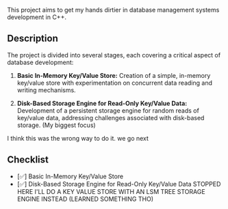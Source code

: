 This project aims to get my hands dirtier in database management systems development in C++.

## Description

The project is divided into several stages, each covering a critical aspect of database development:

1. **Basic In-Memory Key/Value Store:** Creation of a simple, in-memory key/value store with experimentation on concurrent data reading and writing mechanisms.

2. **Disk-Based Storage Engine for Read-Only Key/Value Data:** Development of a persistent storage engine for random reads of key/value data, addressing challenges associated with disk-based storage. (My biggest focus)

I think this was the wrong way to do it. we go next

## Checklist

- [✅] Basic In-Memory Key/Value Store
- [✅] Disk-Based Storage Engine for Read-Only Key/Value Data
STOPPED HERE I'LL DO A KEY VALUE STORE WITH AN LSM TREE STORAGE ENGINE INSTEAD (LEARNED SOMETHING THO)

